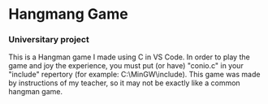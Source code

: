 # Hangmang Game 
### Universitary project

This is a Hangman game I made using C in VS Code.
In order to play the game and joy the experience, you must put (or have) "conio.c" in your "include" repertory (for example: C:\MinGW\include).
This game was made by instructions  of my teacher, so it may not be exactly like a common hangman game.
